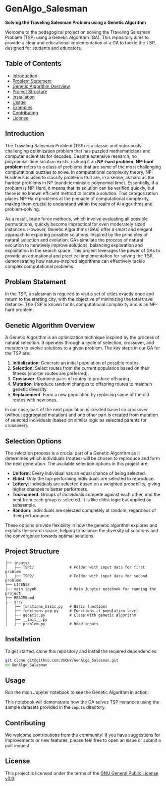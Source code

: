 # GenAlgo_Salesman
**Solving the Traveling Salesman Problem using a Genetic Algorithm**

Welcome to the pedagogical project on solving the Traveling Salesman Problem (TSP) using a Genetic Algorithm (GA). This repository aims to provide a clear and educational implementation of a GA to tackle the TSP, designed for students and educators.

## Table of Contents

- [Introduction](#introduction)
- [Problem Statement](#problem-statement)
- [Genetic Algorithm Overview](#genetic-algorithm-overview)
- [Project Structure](#project-structure)
- [Installation](#installation)
- [Usage](#usage)
- [Examples](#examples)
- [Contributing](#contributing)
- [License](#license)

## Introduction

The Traveling Salesman Problem (TSP) is a classic and notoriously challenging optimization problem that has puzzled mathematicians and computer scientists for decades. Despite extensive research, no polynomial-time solution exists, making it an **NP-hard problem**. 
**NP-hard problem** refers to a class of problems that are some of the most challenging computational puzzles to solve. In computational complexity theory, NP-Hardness is used to classify problems that are, in a sense, as hard as the hardest problems in NP (nondeterministic polynomial time). Essentially, if a problem is NP-Hard, it means that its solution can be verified quickly, but there is no known efficient method to locate a solution. This categorization places NP-Hard problems at the pinnacle of computational complexity, making them crucial to understand within the realm of AI algorithms and problem-solving.


As a result, brute force methods, which involve evaluating all possible permutations, quickly become impractical for even moderately sized instances. However, Genetic Algorithms (GAs) offer a smart and elegant approach to exploring possible solutions. Inspired by the principles of natural selection and evolution, GAs simulate the process of natural evolution to iteratively improve solutions, balancing exploration and exploitation in the search space. This project leverages the power of GAs to provide an educational and practical implementation for solving the TSP, demonstrating how nature-inspired algorithms can effectively tackle complex computational problems.

## Problem Statement

In the TSP, a salesman is required to visit a set of cities exactly once and return to the starting city, with the objective of minimizing the total travel distance. The TSP is known for its computational complexity and is an NP-hard problem.

## Genetic Algorithm Overview

A Genetic Algorithm is an optimization technique inspired by the process of natural selection. It operates through a cycle of selection, crossover, and mutation to evolve solutions to a given problem. The key steps in our GA for the TSP are:

1. **Initialization**: Generate an initial population of possible routes.
2. **Selection**: Select routes from the current population based on their fitness (shorter routes are preferred).
3. **Crossover**: Combine pairs of routes to produce offspring.
4. **Mutation**: Introduce random changes to offspring routes to maintain genetic diversity.
5. **Replacement**: Form a new population by replacing some of the old routes with new ones.

In our case, part of the next population is created based on crossover (without aggregated mutation) and one other part is created from mutation of selected individuals (based on similar logic as selected parents for crossover).

## Selection Options
The selection process is a crucial part of a Genetic Algorithm as it determines which individuals (routes) will be chosen to reproduce and form the next generation. The available selection options in this project are:

- **Uniform**: Every individual has an equal chance of being selected.
- **Elitist**: Only the top-performing individuals are selected to reproduce.
- **Lottery**: Individuals are selected based on a weighted probability, giving higher chances to better performers.
- **Tournament**: Groups of individuals compete against each other, and the best from each group is selected. It is like elitist logic but applied on subsample.
- **Random**: Individuals are selected completely at random, regardless of their performance.


These options provide flexibility in how the genetic algorithm explores and exploits the search space, helping to balance the diversity of solutions and the convergence towards optimal solutions.


## Project Structure

```plaintext
├── inputs/
│   ├── TSP1/                # Folder with input data for first problem
│   ├── TSP2/                # Folder with input data for second problem
├── LICENSE
├── main.ipynb               # Main Jupyter notebook for running the project
├── README.md
├── src/
│   ├── functions_basic.py   # Basic functions
│   ├── functions_pop.py     # Functions at population level
│   ├── genetic.py           # Class with genetic algorithm
│   ├── __init__.py
│   ├── problem.py           # Read inputs
```

## Installation

To get started, clone this repository and install the required dependencies:

```sh
git clone git@github.com:VSCHY/GenAlgo_Salesman.git
cd GenAlgo_Salesman
```

## Usage

Run the main Jupyter notebook to see the Genetic Algorithm in action:

This notebook will demonstrate how the GA solves TSP instances using the sample datasets provided in the `inputs` directory.


## Contributing

We welcome contributions from the community! If you have suggestions for improvements or new features, please feel free to open an issue or submit a pull request.

## License

This project is licensed under the terms of the [GNU General Public License v3.0](LICENSE).
